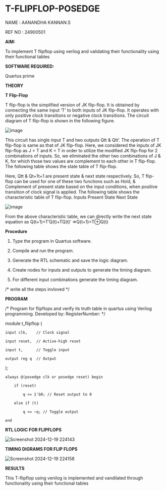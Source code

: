 # T-FLIPFLOP-POSEDGE

NAME : AANANDHA KANNAN.S

REF NO : 24900501

**AIM:**

To implement  T flipflop using verilog and validating their functionality using their functional tables

**SOFTWARE REQUIRED:**

Quartus prime

**THEORY**

**T Flip-Flop**

T flip-flop is the simplified version of JK flip-flop. It is obtained by connecting the same input ‘T’ to both inputs of JK flip-flop. It operates with only positive clock transitions or negative clock transitions. The circuit diagram of T flip-flop is shown in the following figure.

![image](https://github.com/naavaneetha/T-FLIPFLOP-POSEDGE/assets/154305477/458a68fe-2d08-4a9d-ac4f-7ae0480ce0bd)

 
This circuit has single input T and two outputs Qtt & Qtt’. The operation of T flip-flop is same as that of JK flip-flop. Here, we considered the inputs of JK flip-flop as J = T and K = T in order to utilize the modified JK flip-flop for 2 combinations of inputs. So, we eliminated the other two combinations of J & K, for which those two values are complement to each other in T flip-flop. The following table shows the state table of T flip-flop.

Here, Qtt & Qt+1t+1 are present state & next state respectively. So, T flip-flop can be used for one of these two functions such as Hold, & Complement of present state based on the input conditions, when positive transition of clock signal is applied. The following table shows the characteristic table of T flip-flop. Inputs Present State Next State

![image](https://github.com/naavaneetha/T-FLIPFLOP-POSEDGE/assets/154305477/cdd7fb32-539f-4b66-bb8d-f305a153c886)

 
From the above characteristic table, we can directly write the next state equation as Q(t+1)=T′Q(t)+TQ(t)′ ⇒Q(t+1)=T⊕Q(t)

**Procedure**

1. Type the program in Quartus software.

2. Compile and run the program.

3. Generate the RTL schematic and save the logic diagram.

4. Create nodes for inputs and outputs to generate the timing diagram.

5. For different input combinations generate the timing diagram.

/* write all the steps invloved */

**PROGRAM**

/* Program for flipflops and verify its truth table in quartus using Verilog programming. Developed by: RegisterNumber:
*/

module t_flipflop (
   
    input clk,    // Clock signal
    
    input reset,  // Active-high reset
    
    input t,      // Toggle input
    
    output reg q  // Output
);


    always @(posedge clk or posedge reset) begin

        if (reset)
        
            q <= 1'b0; // Reset output to 0
        
        else if (t)
        
            q <= ~q; // Toggle output
    
    end
    


**RTL LOGIC FOR FLIPFLOPS**

![Screenshot 2024-12-19 224143](https://github.com/user-attachments/assets/c2c8ead9-1344-40f1-a96c-bd49d1ec4314)


**TIMING DIGRAMS FOR FLIP FLOPS**

![Screenshot 2024-12-19 224158](https://github.com/user-attachments/assets/61a278a9-6b98-4171-af66-7081373b3a54)


**RESULTS**

This T-flipflop using venilog is implemented and vandilated through functionality using their functional tables
